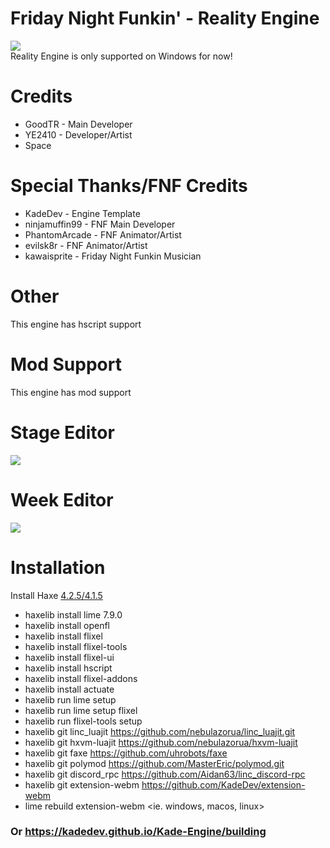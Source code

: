 # Friday Night Funkin' - Reality Engine
![](https://i.hizliresim.com/cglcucm.png)          
Reality Engine is only supported on Windows for now!
# Credits
 * GoodTR - Main Developer
 * YE2410 - Developer/Artist
 * Space
# Special Thanks/FNF Credits
 * KadeDev - Engine Template
 * ninjamuffin99 - FNF Main Developer
 * PhantomArcade - FNF Animator/Artist
 * evilsk8r - FNF Animator/Artist
 * kawaisprite - Friday Night Funkin Musician
 # Other
 This engine has hscript support
 
# Mod Support
This engine has mod support 
# Stage Editor
![](https://i.hizliresim.com/eeywuqa.png)
# Week Editor
![](https://i.hizliresim.com/gy4inxu.png)
 # Installation
Install Haxe [4.2.5/4.1.5](https://haxe.org/download/)           
 * haxelib install lime 7.9.0            
 * haxelib install openfl                    
 * haxelib install flixel                
 * haxelib install flixel-tools                            
 * haxelib install flixel-ui                             
 * haxelib install hscript                   
 * haxelib install flixel-addons                
 * haxelib install actuate                                       
 * haxelib run lime setup                   
 * haxelib run lime setup flixel                
 * haxelib run flixel-tools setup                                                  
 * haxelib git linc_luajit https://github.com/nebulazorua/linc_luajit.git                  
 * haxelib git hxvm-luajit https://github.com/nebulazorua/hxvm-luajit                            
 * haxelib git faxe https://github.com/uhrobots/faxe                
 * haxelib git polymod https://github.com/MasterEric/polymod.git               
 * haxelib git discord_rpc https://github.com/Aidan63/linc_discord-rpc                   
 * haxelib git extension-webm https://github.com/KadeDev/extension-webm                
 * lime rebuild extension-webm <ie. windows, macos, linux>     
### Or https://kadedev.github.io/Kade-Engine/building
